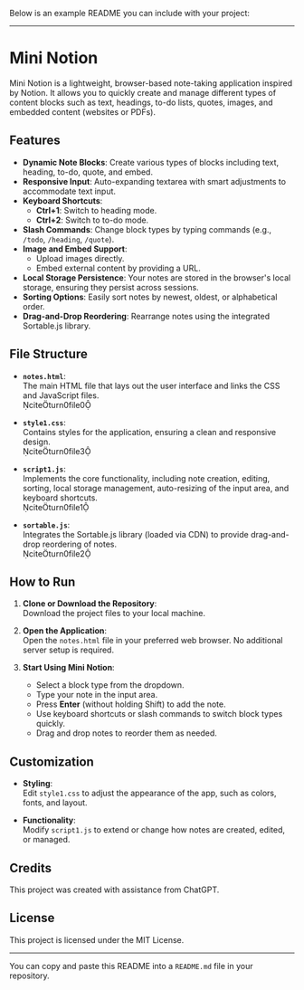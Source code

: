 Below is an example README you can include with your project:

---

# Mini Notion

Mini Notion is a lightweight, browser-based note-taking application inspired by Notion. It allows you to quickly create and manage different types of content blocks such as text, headings, to-do lists, quotes, images, and embedded content (websites or PDFs).

## Features

- **Dynamic Note Blocks**: Create various types of blocks including text, heading, to-do, quote, and embed.
- **Responsive Input**: Auto-expanding textarea with smart adjustments to accommodate text input.
- **Keyboard Shortcuts**: 
  - **Ctrl+1**: Switch to heading mode.
  - **Ctrl+2**: Switch to to-do mode.
- **Slash Commands**: Change block types by typing commands (e.g., `/todo`, `/heading`, `/quote`).
- **Image and Embed Support**: 
  - Upload images directly.
  - Embed external content by providing a URL.
- **Local Storage Persistence**: Your notes are stored in the browser's local storage, ensuring they persist across sessions.
- **Sorting Options**: Easily sort notes by newest, oldest, or alphabetical order.
- **Drag-and-Drop Reordering**: Rearrange notes using the integrated Sortable.js library.

## File Structure

- **`notes.html`**:  
  The main HTML file that lays out the user interface and links the CSS and JavaScript files.  
  citeturn0file0

- **`style1.css`**:  
  Contains styles for the application, ensuring a clean and responsive design.  
  citeturn0file3

- **`script1.js`**:  
  Implements the core functionality, including note creation, editing, sorting, local storage management, auto-resizing of the input area, and keyboard shortcuts.  
  citeturn0file1

- **`sortable.js`**:  
  Integrates the Sortable.js library (loaded via CDN) to provide drag-and-drop reordering of notes.  
  citeturn0file2

## How to Run

1. **Clone or Download the Repository**:  
   Download the project files to your local machine.

2. **Open the Application**:  
   Open the `notes.html` file in your preferred web browser. No additional server setup is required.

3. **Start Using Mini Notion**:  
   - Select a block type from the dropdown.
   - Type your note in the input area.
   - Press **Enter** (without holding Shift) to add the note.
   - Use keyboard shortcuts or slash commands to switch block types quickly.
   - Drag and drop notes to reorder them as needed.

## Customization

- **Styling**:  
  Edit `style1.css` to adjust the appearance of the app, such as colors, fonts, and layout.

- **Functionality**:  
  Modify `script1.js` to extend or change how notes are created, edited, or managed.

## Credits

This project was created with assistance from ChatGPT.

## License

This project is licensed under the MIT License.

---

You can copy and paste this README into a `README.md` file in your repository.
